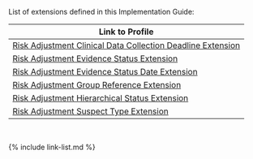 
List of extensions defined in this Implementation Guide:

|Link to Profile|
|---|
|[Risk Adjustment Clinical Data Collection Deadline Extension](StructureDefinition-ra-clinicalDataCollectionDeadline.html)|
|[Risk Adjustment Evidence Status Extension](StructureDefinition-ra-evidenceStatus.html)|
|[Risk Adjustment Evidence Status Date Extension](StructureDefinition-ra-evidenceStatusDate.html)|
|[Risk Adjustment Group Reference Extension](StructureDefinition-ra-groupReference.html)|
|[Risk Adjustment Hierarchical Status Extension](StructureDefinition-ra-hierarchicalStatus.html)|
|[Risk Adjustment Suspect Type Extension](StructureDefinition-ra-suspectType.html)|

<br />

{% include link-list.md %}

